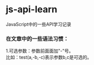 # js-api-learn
JavaScript中的一些API学习记录

### 在文章中的一些语法习惯：
1.可选参数：参数前面面加"-"号。<br/>
比如：test(a,-b,-c)表示参数b,c是可选的。
